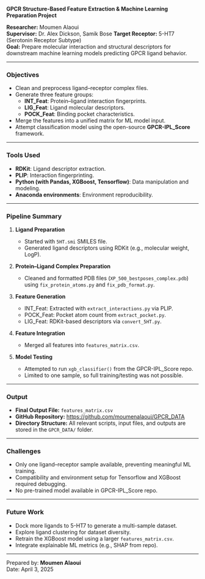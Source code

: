 **GPCR Structure-Based Feature Extraction & Machine Learning Preparation Project**

**Researcher:** Moumen Alaoui  
**Supervisor:** Dr. Alex Dickson, Samik Bose 
**Target Receptor:** 5-HT7 (Serotonin Receptor Subtype)  
**Goal:** Prepare molecular interaction and structural descriptors for downstream machine learning models predicting GPCR ligand behavior.

---

### Objectives
- Clean and preprocess ligand–receptor complex files.
- Generate three feature groups:
  - **INT_Feat**: Protein–ligand interaction fingerprints.
  - **LIG_Feat**: Ligand molecular descriptors.
  - **POCK_Feat**: Binding pocket characteristics.
- Merge the features into a unified matrix for ML model input.
- Attempt classification model using the open-source **GPCR-IPL_Score** framework.

---

### Tools Used
- **RDKit**: Ligand descriptor extraction.
- **PLIP**: Interaction fingerprinting.
- **Python (with Pandas, XGBoost, Tensorflow)**: Data manipulation and modeling.
- **Anaconda environments**: Environment reproducibility.

---

### Pipeline Summary
1. **Ligand Preparation**
   - Started with `5HT.smi` SMILES file.
   - Generated ligand descriptors using RDKit (e.g., molecular weight, LogP).

2. **Protein–Ligand Complex Preparation**
   - Cleaned and formatted PDB files (`XP_500_bestposes_complex.pdb`) using `fix_protein_atoms.py` and `fix_pdb_format.py`.

3. **Feature Generation**
   - INT_Feat: Extracted with `extract_interactions.py` via PLIP.
   - POCK_Feat: Pocket atom count from `extract_pocket.py`.
   - LIG_Feat: RDKit-based descriptors via `convert_5HT.py`.

4. **Feature Integration**
   - Merged all features into `features_matrix.csv`.

5. **Model Testing**
   - Attempted to run `xgb_classifier()` from the GPCR-IPL_Score repo.
   - Limited to one sample, so full training/testing was not possible.

---

### Output
- **Final Output File:** `features_matrix.csv`
- **GitHub Repository:** https://github.com/moumenalaoui/GPCR_DATA
- **Directory Structure:** All relevant scripts, input files, and outputs are stored in the `GPCR_DATA/` folder.

---

### Challenges
- Only one ligand–receptor sample available, preventing meaningful ML training.
- Compatibility and environment setup for Tensorflow and XGBoost required debugging.
- No pre-trained model available in GPCR-IPL_Score repo.

---

### Future Work
- Dock more ligands to 5-HT7 to generate a multi-sample dataset.
- Explore ligand clustering for dataset diversity.
- Retrain the XGBoost model using a larger `features_matrix.csv`.
- Integrate explainable ML metrics (e.g., SHAP from repo).

---

Prepared by: **Moumen Alaoui**  
Date: April 3, 2025


